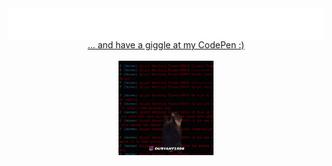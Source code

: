 <img height="50" align="center" width="100%" alt="Make web great again!!!" src="https://github.com/viktoriabakun/viktoriabakun/blob/main/media/make-web-great-again.svg"/>

<br />

<div align="center">
  <a href="https://codepen.io/collection/xewYPM">... and have a giggle at my CodePen :)</a>
</div>

<br />

<div align="center">
  <img width="30%" src="https://github.com/viktoriabakun/viktoriabakun/blob/main/media/aaa-panic.gif" alt="sth crazy is going on here" />
</div>
